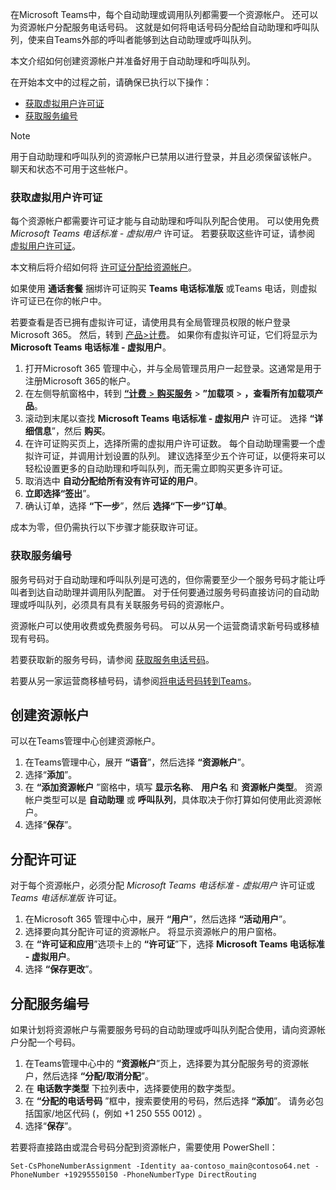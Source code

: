 在Microsoft Teams中，每个自动助理或调用队列都需要一个资源帐户。 还可以为资源帐户分配服务电话号码。 这就是如何将电话号码分配给自动助理和呼叫队列，使来自Teams外部的呼叫者能够到达自动助理或呼叫队列。

本文介绍如何创建资源帐户并准备好用于自动助理和呼叫队列。

在开始本文中的过程之前，请确保已执行以下操作：

- [获取虚拟用户许可证](#obtain-virtual-user-licenses)
- [获取服务编号](#obtain-service-numbers)

> [!NOTE]
> 用于自动助理和呼叫队列的资源帐户已禁用以进行登录，并且必须保留该帐户。 聊天和状态不可用于这些帐户。

### <a name="obtain-virtual-user-licenses"></a>获取虚拟用户许可证

每个资源帐户都需要许可证才能与自动助理和呼叫队列配合使用。 可以使用免费 *Microsoft Teams 电话标准 - 虚拟用户* 许可证。 若要获取这些许可证，请参阅 [虚拟用户许可证](../teams-add-on-licensing/virtual-user.md)。

本文稍后将介绍如何将 [许可证分配给资源帐户](#assign-a-license)。

如果使用 **通话套餐** 捆绑许可证购买 **Teams 电话标准版** 或Teams 电话，则虚拟许可证已在你的帐户中。

若要查看是否已拥有虚拟许可证，请使用具有全局管理员权限的帐户登录Microsoft 365。 然后，转到 [产品>计费](https://admin.microsoft.com/Adminportal/Home#/subscriptions)。 如果你有虚拟许可证，它们将显示为 **Microsoft Teams 电话标准 - 虚拟用户**。

1. 打开Microsoft 365 管理中心，并与全局管理员用户一起登录。这通常是用于注册Microsoft 365的帐户。
2. 在左侧导航窗格中，转到 [**“计费** > **购买服务**](https://admin.microsoft.com/Adminportal/Home#/catalog) > **”加载项** > **，查看所有加载项产品**。
3. 滚动到末尾以查找 **Microsoft Teams 电话标准 - 虚拟用户** 许可证。 选择 **“详细信息**”，然后 **购买**。
4. 在许可证购买页上，选择所需的虚拟用户许可证数。 每个自动助理需要一个虚拟许可证，并调用计划设置的队列。 建议选择至少五个许可证，以便将来可以轻松设置更多的自动助理和呼叫队列，而无需立即购买更多许可证。
5. 取消选中 **自动分配给所有没有许可证的用户**。
6. **立即选择“签出**”。
7. 确认订单，选择 **“下一步**”，然后 **选择“下一步”订单**。

成本为零，但仍需执行以下步骤才能获取许可证。

### <a name="obtain-service-numbers"></a>获取服务编号

服务号码对于自动助理和呼叫队列是可选的，但你需要至少一个服务号码才能让呼叫者到达自动助理并调用队列配置。 对于任何要通过服务号码直接访问的自动助理或呼叫队列，必须具有具有关联服务号码的资源帐户。

资源帐户可以使用收费或免费服务号码。 可以从另一个运营商请求新号码或移植现有号码。

若要获取新的服务号码，请参阅 [获取服务电话号码](../getting-service-phone-numbers.md)。

若要从另一家运营商移植号码，请参阅[将电话号码转到Teams](../phone-number-calling-plans/transfer-phone-numbers-to-teams.md)。

## <a name="create-a-resource-account"></a>创建资源帐户

可以在Teams管理中心创建资源帐户。

1. 在Teams管理中心，展开 **“语音**”，然后选择 **“资源帐户**”。
2. 选择“**添加**”。
3. 在 **“添加资源帐户** ”窗格中，填写 **显示名称**、 **用户名** 和 **资源帐户类型**。 资源帐户类型可以是 **自动助理** 或 **呼叫队列**，具体取决于你打算如何使用此资源帐户。
4. 选择“**保存**”。

## <a name="assign-a-license"></a>分配许可证

对于每个资源帐户，必须分配 *Microsoft Teams 电话标准 - 虚拟用户* 许可证或 *Teams 电话标准版* 许可证。

1. 在Microsoft 365 管理中心中，展开 **“用户**”，然后选择 **“活动用户**”。
2. 选择要向其分配许可证的资源帐户。 将显示资源帐户的用户窗格。
3. 在 **“许可证和应用**”选项卡上的 **“许可证**”下，选择 **Microsoft Teams 电话标准 - 虚拟用户**。
4. 选择 **“保存更改**”。

## <a name="assign-a-service-number"></a>分配服务编号

如果计划将资源帐户与需要服务号码的自动助理或呼叫队列配合使用，请向资源帐户分配一个号码。

1. 在Teams管理中心中的 **“资源帐户**”页上，选择要为其分配服务号的资源帐户，然后选择 **“分配/取消分配**”。
2. 在 **电话数字类型** 下拉列表中，选择要使用的数字类型。
3. 在 **“分配的电话号码** ”框中，搜索要使用的号码，然后选择 **“添加**”。 请务必包括国家/地区代码 (，例如 +1 250 555 0012) 。
4. 选择“**保存**”。

若要将直接路由或混合号码分配到资源帐户，需要使用 PowerShell：

`Set-CsPhoneNumberAssignment -Identity aa-contoso_main@contoso64.net -PhoneNumber +19295550150 -PhoneNumberType DirectRouting`